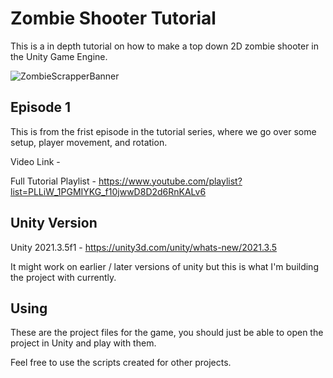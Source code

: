 # Zombie Shooter Tutorial

This is a in depth tutorial on how to make a top down 2D zombie shooter in the Unity Game Engine.

![ZombieScrapperBanner](https://user-images.githubusercontent.com/108351496/176287761-2d5b7ab6-6aa6-4258-8dd2-604121be1591.png)

## Episode 1

This is from the frist episode in the tutorial series, where we go over some setup, player movement, and rotation.

Video Link - 

Full Tutorial Playlist - https://www.youtube.com/playlist?list=PLLiW_1PGMIYKG_f10jwwD8D2d6RnKALv6

## Unity Version

Unity 2021.3.5f1 - https://unity3d.com/unity/whats-new/2021.3.5

It might work on earlier / later versions of unity but this is what I'm building the project with currently.

## Using

These are the project files for the game, you should just be able to open the project in Unity and play with them.

Feel free to use the scripts created for other projects.
